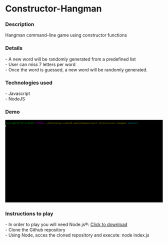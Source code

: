 # Constructor-Hangman

<h3>Description</h3>
Hangman command-line game using constructor functions

<h3>Details</h3>
- A new word will be randomly generated from a predefined list<br>
- User can miss 7 letters per word<br>
- Once the word is guessed, a new word will be randomly generated.

<h3>Technologies used</h3>
- Javascript<br>
- NodeJS

<h3>Demo</h3>

<img src=gif/gif.gif>

<h3>Instructions to play</h3>
- In order to play you will need Node.js®:
<a href="https://nodejs.org/en/">Click to download</a><br>
- Clone the Github repository<br>
- Using Node, acces the cloned repository and execute: node index.js